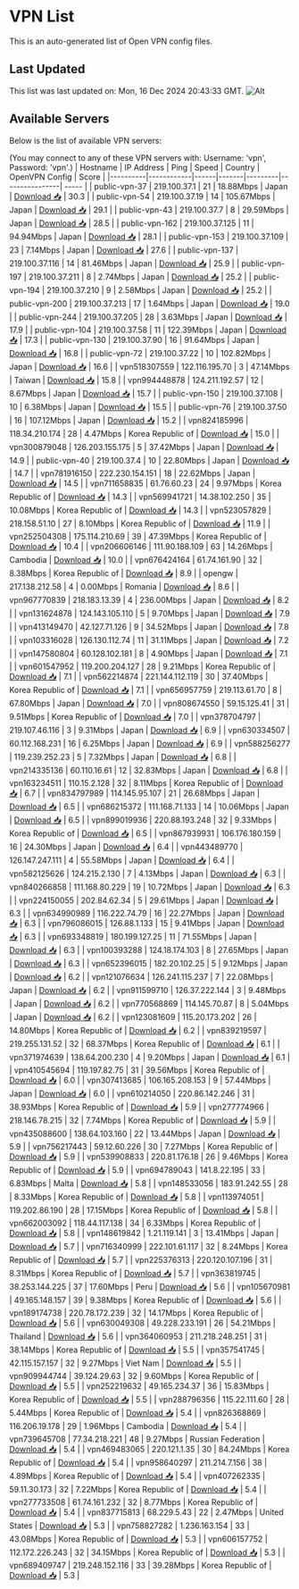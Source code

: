# VPN List

This is an auto-generated list of Open VPN config files.

## Last Updated

This list was last updated on: Mon, 16 Dec 2024 20:43:33 GMT.
![Alt](https://repobeats.axiom.co/api/embed/186b98318ef1479477931607c1ad7d823f12451f.svg "Repobeats analytics image")

## Available Servers

Below is the list of available VPN servers:

(You may connect to any of these VPN servers with: Username: 'vpn', Password: 'vpn'.)
| Hostname | IP Address | Ping | Speed | Country | OpenVPN Config | Score |
|----------|------------|------|-------|---------|----------------| ----- |
| public-vpn-37 | 219.100.37.1 | 21 | 18.88Mbps | Japan | [Download 📥](./configs/server_0_JP.ovpn) | 30.3 |
| public-vpn-54 | 219.100.37.19 | 14 | 105.67Mbps | Japan | [Download 📥](./configs/server_1_JP.ovpn) | 29.1 |
| public-vpn-43 | 219.100.37.7 | 8 | 29.59Mbps | Japan | [Download 📥](./configs/server_2_JP.ovpn) | 28.5 |
| public-vpn-162 | 219.100.37.125 | 11 | 94.94Mbps | Japan | [Download 📥](./configs/server_3_JP.ovpn) | 28.1 |
| public-vpn-153 | 219.100.37.109 | 23 | 7.14Mbps | Japan | [Download 📥](./configs/server_4_JP.ovpn) | 27.6 |
| public-vpn-137 | 219.100.37.116 | 14 | 81.46Mbps | Japan | [Download 📥](./configs/server_5_JP.ovpn) | 25.9 |
| public-vpn-197 | 219.100.37.211 | 8 | 2.74Mbps | Japan | [Download 📥](./configs/server_6_JP.ovpn) | 25.2 |
| public-vpn-194 | 219.100.37.210 | 9 | 2.58Mbps | Japan | [Download 📥](./configs/server_7_JP.ovpn) | 25.2 |
| public-vpn-200 | 219.100.37.213 | 17 | 1.64Mbps | Japan | [Download 📥](./configs/server_8_JP.ovpn) | 19.0 |
| public-vpn-244 | 219.100.37.205 | 28 | 3.63Mbps | Japan | [Download 📥](./configs/server_9_JP.ovpn) | 17.9 |
| public-vpn-104 | 219.100.37.58 | 11 | 122.39Mbps | Japan | [Download 📥](./configs/server_10_JP.ovpn) | 17.3 |
| public-vpn-130 | 219.100.37.90 | 16 | 91.64Mbps | Japan | [Download 📥](./configs/server_11_JP.ovpn) | 16.8 |
| public-vpn-72 | 219.100.37.22 | 10 | 102.82Mbps | Japan | [Download 📥](./configs/server_12_JP.ovpn) | 16.6 |
| vpn518307559 | 122.116.195.70 | 3 | 47.14Mbps | Taiwan | [Download 📥](./configs/server_13_TW.ovpn) | 15.8 |
| vpn994448878 | 124.211.192.57 | 12 | 8.67Mbps | Japan | [Download 📥](./configs/server_14_JP.ovpn) | 15.7 |
| public-vpn-150 | 219.100.37.108 | 10 | 6.38Mbps | Japan | [Download 📥](./configs/server_15_JP.ovpn) | 15.5 |
| public-vpn-76 | 219.100.37.50 | 16 | 107.12Mbps | Japan | [Download 📥](./configs/server_16_JP.ovpn) | 15.2 |
| vpn824185996 | 118.34.210.174 | 28 | 4.47Mbps | Korea Republic of | [Download 📥](./configs/server_17_KR.ovpn) | 15.0 |
| vpn300879048 | 126.203.155.175 | 5 | 37.42Mbps | Japan | [Download 📥](./configs/server_18_JP.ovpn) | 14.9 |
| public-vpn-40 | 219.100.37.4 | 10 | 22.80Mbps | Japan | [Download 📥](./configs/server_19_JP.ovpn) | 14.7 |
| vpn781916150 | 222.230.154.151 | 18 | 22.62Mbps | Japan | [Download 📥](./configs/server_20_JP.ovpn) | 14.5 |
| vpn711658835 | 61.76.60.23 | 24 | 9.97Mbps | Korea Republic of | [Download 📥](./configs/server_21_KR.ovpn) | 14.3 |
| vpn569941721 | 14.38.102.250 | 35 | 10.08Mbps | Korea Republic of | [Download 📥](./configs/server_22_KR.ovpn) | 14.3 |
| vpn523057829 | 218.158.51.10 | 27 | 8.10Mbps | Korea Republic of | [Download 📥](./configs/server_23_KR.ovpn) | 11.9 |
| vpn252504308 | 175.114.210.69 | 39 | 47.39Mbps | Korea Republic of | [Download 📥](./configs/server_24_KR.ovpn) | 10.4 |
| vpn206606146 | 111.90.188.109 | 63 | 14.26Mbps | Cambodia | [Download 📥](./configs/server_25_KH.ovpn) | 10.0 |
| vpn676424164 | 61.74.161.90 | 32 | 8.38Mbps | Korea Republic of | [Download 📥](./configs/server_26_KR.ovpn) | 8.9 |
| opengw | 217.138.212.58 | 4 | 0.00Mbps | Romania | [Download 📥](./configs/server_27_RO.ovpn) | 8.6 |
| vpn967770839 | 218.183.13.39 | 4 | 236.00Mbps | Japan | [Download 📥](./configs/server_28_JP.ovpn) | 8.2 |
| vpn131624878 | 124.143.105.110 | 5 | 9.70Mbps | Japan | [Download 📥](./configs/server_29_JP.ovpn) | 7.9 |
| vpn413149470 | 42.127.71.126 | 9 | 34.52Mbps | Japan | [Download 📥](./configs/server_30_JP.ovpn) | 7.8 |
| vpn103316028 | 126.130.112.74 | 11 | 31.11Mbps | Japan | [Download 📥](./configs/server_31_JP.ovpn) | 7.2 |
| vpn147580804 | 60.128.102.181 | 8 | 4.90Mbps | Japan | [Download 📥](./configs/server_32_JP.ovpn) | 7.1 |
| vpn601547952 | 119.200.204.127 | 28 | 9.21Mbps | Korea Republic of | [Download 📥](./configs/server_33_KR.ovpn) | 7.1 |
| vpn562214874 | 221.144.112.119 | 30 | 37.40Mbps | Korea Republic of | [Download 📥](./configs/server_34_KR.ovpn) | 7.1 |
| vpn656957759 | 219.113.61.70 | 8 | 67.80Mbps | Japan | [Download 📥](./configs/server_35_JP.ovpn) | 7.0 |
| vpn808674550 | 59.15.125.41 | 31 | 9.51Mbps | Korea Republic of | [Download 📥](./configs/server_36_KR.ovpn) | 7.0 |
| vpn378704797 | 219.107.46.116 | 3 | 9.31Mbps | Japan | [Download 📥](./configs/server_37_JP.ovpn) | 6.9 |
| vpn630334507 | 60.112.168.231 | 16 | 6.25Mbps | Japan | [Download 📥](./configs/server_38_JP.ovpn) | 6.9 |
| vpn588256277 | 119.239.252.23 | 5 | 7.32Mbps | Japan | [Download 📥](./configs/server_39_JP.ovpn) | 6.8 |
| vpn214335136 | 60.110.16.61 | 12 | 32.83Mbps | Japan | [Download 📥](./configs/server_40_JP.ovpn) | 6.8 |
| vpn163234511 | 110.15.2.128 | 32 | 8.11Mbps | Korea Republic of | [Download 📥](./configs/server_41_KR.ovpn) | 6.7 |
| vpn834797989 | 114.145.95.107 | 21 | 26.68Mbps | Japan | [Download 📥](./configs/server_42_JP.ovpn) | 6.5 |
| vpn686215372 | 111.168.71.133 | 14 | 10.06Mbps | Japan | [Download 📥](./configs/server_43_JP.ovpn) | 6.5 |
| vpn899019936 | 220.88.193.248 | 32 | 9.33Mbps | Korea Republic of | [Download 📥](./configs/server_44_KR.ovpn) | 6.5 |
| vpn867939931 | 106.176.180.159 | 16 | 24.30Mbps | Japan | [Download 📥](./configs/server_45_JP.ovpn) | 6.4 |
| vpn443489770 | 126.147.247.111 | 4 | 55.58Mbps | Japan | [Download 📥](./configs/server_46_JP.ovpn) | 6.4 |
| vpn582125626 | 124.215.2.130 | 7 | 4.13Mbps | Japan | [Download 📥](./configs/server_47_JP.ovpn) | 6.3 |
| vpn840266858 | 111.168.80.229 | 19 | 10.72Mbps | Japan | [Download 📥](./configs/server_48_JP.ovpn) | 6.3 |
| vpn224150055 | 202.84.62.34 | 5 | 29.61Mbps | Japan | [Download 📥](./configs/server_49_JP.ovpn) | 6.3 |
| vpn634990989 | 116.222.74.79 | 16 | 22.27Mbps | Japan | [Download 📥](./configs/server_50_JP.ovpn) | 6.3 |
| vpn796086015 | 126.88.1.133 | 15 | 9.41Mbps | Japan | [Download 📥](./configs/server_51_JP.ovpn) | 6.3 |
| vpn693348819 | 180.199.127.25 | 11 | 71.55Mbps | Japan | [Download 📥](./configs/server_52_JP.ovpn) | 6.3 |
| vpn100393288 | 124.18.174.103 | 8 | 27.65Mbps | Japan | [Download 📥](./configs/server_53_JP.ovpn) | 6.3 |
| vpn652396015 | 182.20.102.25 | 5 | 9.12Mbps | Japan | [Download 📥](./configs/server_54_JP.ovpn) | 6.2 |
| vpn121076634 | 126.241.115.237 | 7 | 22.08Mbps | Japan | [Download 📥](./configs/server_55_JP.ovpn) | 6.2 |
| vpn911599710 | 126.37.222.144 | 3 | 9.48Mbps | Japan | [Download 📥](./configs/server_56_JP.ovpn) | 6.2 |
| vpn770568869 | 114.145.70.87 | 8 | 5.04Mbps | Japan | [Download 📥](./configs/server_57_JP.ovpn) | 6.2 |
| vpn123081609 | 115.20.173.202 | 26 | 14.80Mbps | Korea Republic of | [Download 📥](./configs/server_58_KR.ovpn) | 6.2 |
| vpn839219597 | 219.255.131.52 | 32 | 68.37Mbps | Korea Republic of | [Download 📥](./configs/server_59_KR.ovpn) | 6.1 |
| vpn371974639 | 138.64.200.230 | 4 | 9.20Mbps | Japan | [Download 📥](./configs/server_60_JP.ovpn) | 6.1 |
| vpn410545694 | 119.197.82.75 | 31 | 39.56Mbps | Korea Republic of | [Download 📥](./configs/server_61_KR.ovpn) | 6.0 |
| vpn307413685 | 106.165.208.153 | 9 | 57.44Mbps | Japan | [Download 📥](./configs/server_62_JP.ovpn) | 6.0 |
| vpn610214050 | 220.86.142.246 | 31 | 38.93Mbps | Korea Republic of | [Download 📥](./configs/server_63_KR.ovpn) | 5.9 |
| vpn277774966 | 218.146.78.215 | 32 | 7.74Mbps | Korea Republic of | [Download 📥](./configs/server_64_KR.ovpn) | 5.9 |
| vpn435088600 | 138.64.103.160 | 22 | 13.44Mbps | Japan | [Download 📥](./configs/server_65_JP.ovpn) | 5.9 |
| vpn756217443 | 59.12.60.226 | 30 | 7.27Mbps | Korea Republic of | [Download 📥](./configs/server_66_KR.ovpn) | 5.9 |
| vpn539908833 | 220.81.176.18 | 26 | 9.46Mbps | Korea Republic of | [Download 📥](./configs/server_67_KR.ovpn) | 5.9 |
| vpn694789043 | 141.8.22.195 | 33 | 6.83Mbps | Malta | [Download 📥](./configs/server_68_MT.ovpn) | 5.8 |
| vpn148533056 | 183.91.242.55 | 28 | 8.33Mbps | Korea Republic of | [Download 📥](./configs/server_69_KR.ovpn) | 5.8 |
| vpn113974051 | 119.202.86.190 | 28 | 17.15Mbps | Korea Republic of | [Download 📥](./configs/server_70_KR.ovpn) | 5.8 |
| vpn662003092 | 118.44.117.138 | 34 | 6.33Mbps | Korea Republic of | [Download 📥](./configs/server_71_KR.ovpn) | 5.8 |
| vpn148619842 | 1.21.119.141 | 3 | 13.41Mbps | Japan | [Download 📥](./configs/server_72_JP.ovpn) | 5.7 |
| vpn716340999 | 222.101.61.117 | 32 | 8.24Mbps | Korea Republic of | [Download 📥](./configs/server_73_KR.ovpn) | 5.7 |
| vpn225376313 | 220.120.107.196 | 31 | 8.31Mbps | Korea Republic of | [Download 📥](./configs/server_74_KR.ovpn) | 5.7 |
| vpn363819745 | 38.253.144.225 | 37 | 17.60Mbps | Peru | [Download 📥](./configs/server_75_PE.ovpn) | 5.6 |
| vpn105670981 | 49.165.148.157 | 39 | 9.38Mbps | Korea Republic of | [Download 📥](./configs/server_76_KR.ovpn) | 5.6 |
| vpn189174738 | 220.78.172.239 | 32 | 14.17Mbps | Korea Republic of | [Download 📥](./configs/server_77_KR.ovpn) | 5.6 |
| vpn630049308 | 49.228.233.191 | 26 | 54.21Mbps | Thailand | [Download 📥](./configs/server_78_TH.ovpn) | 5.6 |
| vpn364060953 | 211.218.248.251 | 31 | 38.14Mbps | Korea Republic of | [Download 📥](./configs/server_79_KR.ovpn) | 5.5 |
| vpn357541745 | 42.115.157.157 | 32 | 9.27Mbps | Viet Nam | [Download 📥](./configs/server_80_VN.ovpn) | 5.5 |
| vpn909944744 | 39.124.29.63 | 32 | 9.60Mbps | Korea Republic of | [Download 📥](./configs/server_81_KR.ovpn) | 5.5 |
| vpn252219632 | 49.165.234.37 | 36 | 15.83Mbps | Korea Republic of | [Download 📥](./configs/server_82_KR.ovpn) | 5.5 |
| vpn288796356 | 115.22.111.60 | 28 | 5.44Mbps | Korea Republic of | [Download 📥](./configs/server_83_KR.ovpn) | 5.4 |
| vpn826368869 | 116.206.19.178 | 29 | 1.96Mbps | Cambodia | [Download 📥](./configs/server_84_KH.ovpn) | 5.4 |
| vpn739645708 | 77.34.218.221 | 48 | 9.27Mbps | Russian Federation | [Download 📥](./configs/server_85_RU.ovpn) | 5.4 |
| vpn469483065 | 220.121.1.35 | 30 | 84.24Mbps | Korea Republic of | [Download 📥](./configs/server_86_KR.ovpn) | 5.4 |
| vpn958640297 | 211.214.7.156 | 38 | 4.89Mbps | Korea Republic of | [Download 📥](./configs/server_87_KR.ovpn) | 5.4 |
| vpn407262335 | 59.11.30.173 | 32 | 7.22Mbps | Korea Republic of | [Download 📥](./configs/server_88_KR.ovpn) | 5.4 |
| vpn277733508 | 61.74.161.232 | 32 | 8.77Mbps | Korea Republic of | [Download 📥](./configs/server_89_KR.ovpn) | 5.4 |
| vpn837715813 | 68.229.5.43 | 22 | 2.47Mbps | United States | [Download 📥](./configs/server_90_US.ovpn) | 5.3 |
| vpn758827282 | 1.236.163.154 | 33 | 43.08Mbps | Korea Republic of | [Download 📥](./configs/server_91_KR.ovpn) | 5.3 |
| vpn606157752 | 112.172.226.243 | 32 | 34.15Mbps | Korea Republic of | [Download 📥](./configs/server_92_KR.ovpn) | 5.3 |
| vpn689409747 | 219.248.152.116 | 33 | 39.28Mbps | Korea Republic of | [Download 📥](./configs/server_93_KR.ovpn) | 5.3 |

